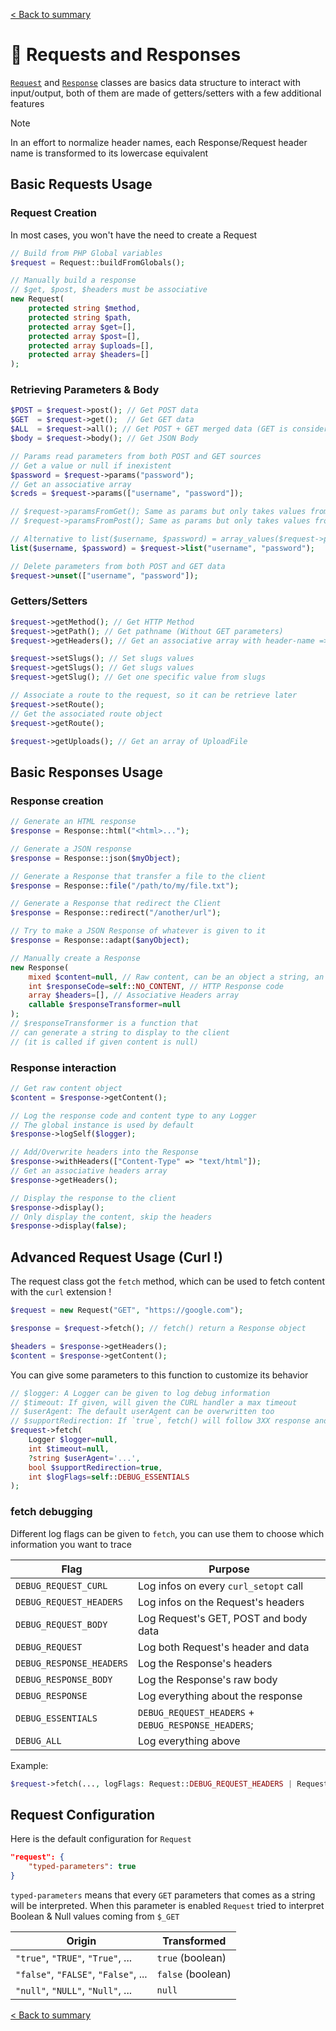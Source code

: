 [< Back to summary](../README.md)

# 📨 Requests and Responses

[`Request`](../../Classes/Http/Request.php) and [`Response`](../../Classes/Http/Response.php) classes are basics data structure to interact with input/output, both of them are made of getters/setters with a few additional features

> [!NOTE]
> In an effort to normalize header names,
> each Response/Request header name is transformed to its lowercase equivalent

## Basic Requests Usage

### Request Creation

In most cases, you won't have the need to create a Request

```php
// Build from PHP Global variables
$request = Request::buildFromGlobals();

// Manually build a response
// $get, $post, $headers must be associative
new Request(
    protected string $method,
    protected string $path,
    protected array $get=[],
    protected array $post=[],
    protected array $uploads=[],
    protected array $headers=[]
);
```

### Retrieving Parameters & Body

```php
$POST = $request->post(); // Get POST data
$GET  = $request->get();  // Get GET data
$ALL  = $request->all(); // Get POST + GET merged data (GET is considered more important)
$body = $request->body(); // Get JSON Body

// Params read parameters from both POST and GET sources
// Get a value or null if inexistent
$password = $request->params("password");
// Get an associative array
$creds = $request->params(["username", "password"]);

// $request->paramsFromGet(); Same as params but only takes values from GET
// $request->paramsFromPost(); Same as params but only takes values from POST

// Alternative to list($username, $password) = array_values($request->params(["username", "password"]))
list($username, $password) = $request->list("username", "password");

// Delete parameters from both POST and GET data
$request->unset(["username", "password"]);

```


### Getters/Setters

```php
$request->getMethod(); // Get HTTP Method
$request->getPath(); // Get pathname (Without GET parameters)
$request->getHeaders(); // Get an associative array with header-name => HeaderValue

$request->setSlugs(); // Set slugs values
$request->getSlugs(); // Get slugs values
$request->getSlug(); // Get one specific value from slugs

// Associate a route to the request, so it can be retrieve later
$request->setRoute();
// Get the associated route object
$request->getRoute();

$request->getUploads(); // Get an array of UploadFile

```

## Basic Responses Usage

### Response creation

```php
// Generate an HTML response
$response = Response::html("<html>...");

// Generate a JSON response
$response = Response::json($myObject);

// Generate a Response that transfer a file to the client
$response = Response::file("/path/to/my/file.txt");

// Generate a Response that redirect the Client
$response = Response::redirect("/another/url");

// Try to make a JSON Response of whatever is given to it
$response = Response::adapt($anyObject);

// Manually create a Response
new Response(
    mixed $content=null, // Raw content, can be an object a string, an array...etc
    int $responseCode=self::NO_CONTENT, // HTTP Response code
    array $headers=[], // Associative Headers array
    callable $responseTransformer=null
);
// $responseTransformer is a function that
// can generate a string to display to the client
// (it is called if given content is null)

```

### Response interaction

```php
// Get raw content object
$content = $response->getContent();

// Log the response code and content type to any Logger
// The global instance is used by default
$response->logSelf($logger);

// Add/Overwrite headers into the Response
$response->withHeaders(["Content-Type" => "text/html"]);
// Get an associative headers array
$response->getHeaders();

// Display the response to the client
$response->display();
// Only display the content, skip the headers
$response->display(false);
```

## Advanced Request Usage (Curl !)

The request class got the `fetch` method, which can be
used to fetch content with the `curl` extension !

```php
$request = new Request("GET", "https://google.com");

$response = $request->fetch(); // fetch() return a Response object

$headers = $response->getHeaders();
$content = $response->getContent();
```

You can give some parameters to this function
to customize its behavior

```php
// $logger: A Logger can be given to log debug information
// $timeout: If given, will given the CURL handler a max timeout
// $userAgent: The default userAgent can be overwritten too
// $supportRedirection: If `true`, fetch() will follow 3XX response and return the last response
$request->fetch(
    Logger $logger=null,
    int $timeout=null,
    ?string $userAgent='...',
    bool $supportRedirection=true,
    int $logFlags=self::DEBUG_ESSENTIALS
);
```

### fetch debugging

Different log flags can be given to `fetch`, you can use them to choose which information you want to trace

| Flag                     | Purpose                |
| -------------------------|------------------------|
| `DEBUG_REQUEST_CURL`     | Log infos on every `curl_setopt` call |
| `DEBUG_REQUEST_HEADERS`  | Log infos on the Request's headers |
| `DEBUG_REQUEST_BODY`     | Log Request's GET, POST and body data |
| `DEBUG_REQUEST`          | Log both Request's header and data |
| `DEBUG_RESPONSE_HEADERS` | Log the Response's headers |
| `DEBUG_RESPONSE_BODY`    | Log the Response's raw body |
| `DEBUG_RESPONSE`         | Log everything about the response |
| `DEBUG_ESSENTIALS`       | `DEBUG_REQUEST_HEADERS` + `DEBUG_RESPONSE_HEADERS`; |
| `DEBUG_ALL`              | Log everything above |

Example:
```php
$request->fetch(..., logFlags: Request::DEBUG_REQUEST_HEADERS | Request::DEBUG_RESPONSE_BODY);
```

## Request Configuration

Here is the default configuration for `Request`

```json
"request": {
    "typed-parameters": true
}
```

`typed-parameters` means that every `GET` parameters that comes as a string will be interpreted.
When this parameter is enabled `Request` tried to interpret Boolean & Null values coming from `$_GET`

| Origin                               | Transformed       |
|--------------------------------------|-------------------|
| `"true"`, `"TRUE"`, `"True"`, ...    | `true` (boolean)  |
| `"false"`, `"FALSE"`, `"False"`, ... | `false` (boolean) |
| `"null"`, `"NULL"`, `"Null"`, ...    | `null`            |

[< Back to summary](../README.md)